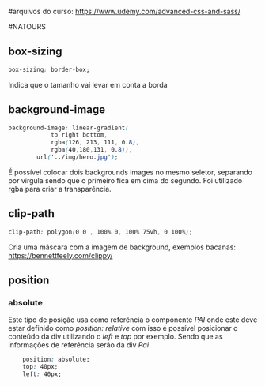 #arquivos do curso: https://www.udemy.com/advanced-css-and-sass/

#NATOURS

## box-sizing
```css
box-sizing: border-box;
```
Indica que o tamanho vai levar em conta a borda

## background-image
```css
background-image: linear-gradient(
            to right bottom, 
            rgba(126, 213, 111, 0.8), 
            rgba(40,180,131, 0.8)), 
        url('../img/hero.jpg');
```
É possível colocar dois backgrounds images no mesmo seletor, separando por vírgula sendo que o primeiro fica em cima do segundo. Foi utilizado rgba para criar a transparência.


## clip-path
```css
clip-path: polygon(0 0 , 100% 0, 100% 75vh, 0 100%);
```
Cria uma máscara com a imagem de background, exemplos bacanas: https://bennettfeely.com/clippy/


## position
### absolute
Este tipo de posição usa como referência o componente *PAI* onde este deve estar definido como *position: relative* com isso é possível posicionar o conteúdo da div utilizando o *left* e *top* por exemplo. Sendo que as informações de referência serão da div *Pai*

```css
    position: absolute;     
    top: 40px;
    left: 40px;
```